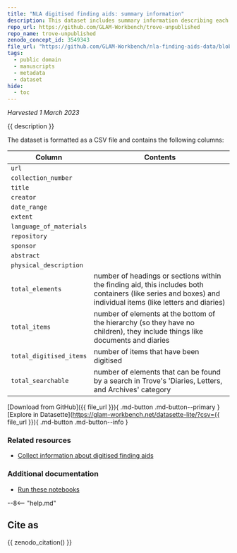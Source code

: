 ```yaml
---
title: "NLA digitised finding aids: summary information"
description: This dataset includes summary information describing each finding aid. 
repo_url: https://github.com/GLAM-Workbench/trove-unpublished
repo_name: trove-unpublished
zenodo_concept_id: 3549343
file_url: "https://github.com/GLAM-Workbench/nla-finding-aids-data/blob/main/finding-aids-totals.csv"
tags:
  - public domain
  - manuscripts
  - metadata
  - dataset
hide:
  - toc
---
```


*Harvested 1 March 2023*

{{ description }}

The dataset is formatted as a CSV file and contains the following columns:

| Column | Contents |
|--------|----------|
`url` | 
`collection_number` | 
`title` | 
`creator` | 
`date_range` | 
`extent` | 
`language_of_materials` |   
`repository` | 
`sponsor` | 
`abstract` | 
`physical_description` |   
`total_elements` | number of headings or sections within the finding aid, this includes both containers (like series and boxes) and individual items (like letters and diaries)
`total_items` | number of elements at the bottom of the hierarchy (so they have no children), they include things like documents and diaries
`total_digitised_items` | number of items that have been digitised
`total_searchable` | number of elements that can be found by a search in Trove's 'Diaries, Letters, and Archives' category

[Download from GitHub]({{ file_url }}){ .md-button .md-button--primary } [Explore in Datasette](https://glam-workbench.net/datasette-lite/?csv={{ file_url }}){ .md-button .md-button--info }

### Related resources

* [Collect information about digitised finding aids](get-info-finding-aids.md)

### Additional documentation

* [Run these notebooks](../#run-these-notebooks)

--8<-- "help.md"

## Cite as

{{ zenodo_citation() }}